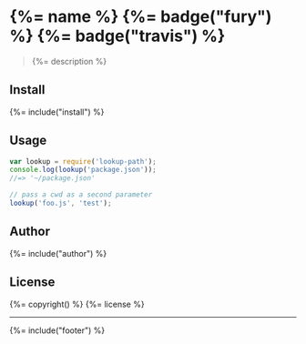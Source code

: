 # {%= name %} {%= badge("fury") %} {%= badge("travis") %}

> {%= description %}

## Install
{%= include("install") %}

## Usage

```js
var lookup = require('lookup-path');
console.log(lookup('package.json'));
//=> '~/package.json'

// pass a cwd as a second parameter
lookup('foo.js', 'test');
```

## Author
{%= include("author") %}

## License
{%= copyright() %}
{%= license %}

***

{%= include("footer") %}
